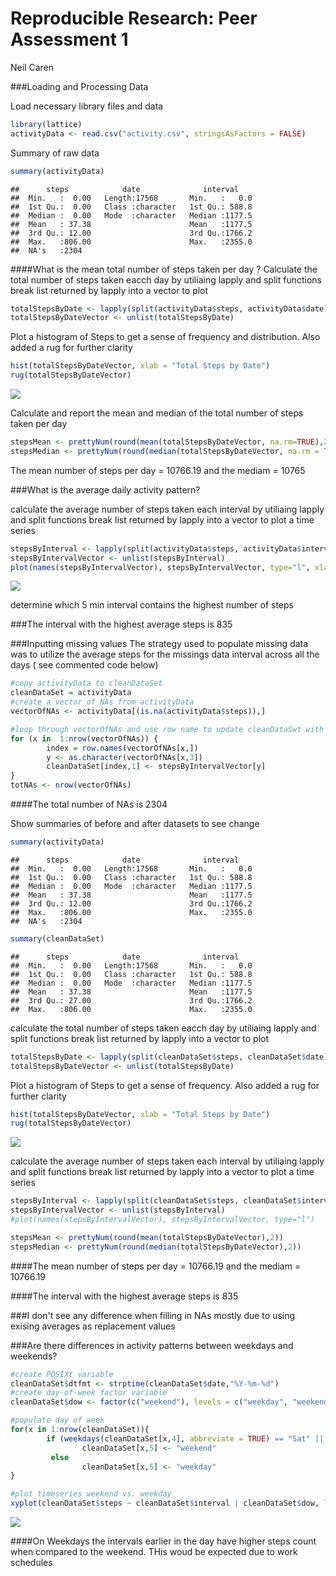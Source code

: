 # Reproducible Research: Peer Assessment 1
Neil Caren
 
###Loading and Processing Data

Load necessary library files and data

```r
library(lattice)
activityData <- read.csv("activity.csv", stringsAsFactors = FALSE)
```

Summary of raw data


```r
summary(activityData)
```

```
##      steps            date              interval     
##  Min.   :  0.00   Length:17568       Min.   :   0.0  
##  1st Qu.:  0.00   Class :character   1st Qu.: 588.8  
##  Median :  0.00   Mode  :character   Median :1177.5  
##  Mean   : 37.38                      Mean   :1177.5  
##  3rd Qu.: 12.00                      3rd Qu.:1766.2  
##  Max.   :806.00                      Max.   :2355.0  
##  NA's   :2304
```
####What is the mean total number of steps taken per day ?
Calculate the total number of steps taken eacch day by utiliaing lapply and split functions
break list returned by lapply into a vector to plot


```r
totalStepsByDate <- lapply(split(activityData$steps, activityData$date),sum)
totalStepsByDateVector <- unlist(totalStepsByDate)
```

Plot a histogram of Steps to get a sense of frequency and distribution.  Also added a rug for further clarity


```r
hist(totalStepsByDateVector, xlab = "Total Steps by Date")
rug(totalStepsByDateVector)
```

![](PA1_template_files/figure-html/unnamed-chunk-4-1.png) 

Calculate and report the mean and median of the total number of steps taken per day


```r
stepsMean <- prettyNum(round(mean(totalStepsByDateVector, na.rm=TRUE),2))
stepsMedian <- prettyNum(round(median(totalStepsByDateVector, na.rm = TRUE),2))
```

The mean number of steps per day = 10766.19 and the mediam = 10765


###What is the average daily activity pattern?

calculate the average number of steps taken each interval by utiliaing lapply and split functions
break list returned by lapply into a vector to plot a time series


```r
stepsByInterval <- lapply(split(activityData$steps, activityData$interval),mean, na.rm=TRUE)
stepsByIntervalVector <- unlist(stepsByInterval)
plot(names(stepsByIntervalVector), stepsByIntervalVector, type="l", xlab = "Interval", ylab = "Steps")
```

![](PA1_template_files/figure-html/unnamed-chunk-6-1.png) 

determine which 5 min interval contains the highest number of steps


###The interval with the highest average steps is 835


###Inputting missing values
The strategy used to populate missing data was to utilize the average steps for the missings data interval across all the days  ( see commented code below)


```r
#copy activityData to cleanDataSet
cleanDataSet = activityData
#create a vector of NAs from activityData
vectorOfNAs <- activityData[(is.na(activityData$steps)),]

#loop through vectorOfNAs and use row name to update cleanDataSwt with average steps for that interval 
for (x in  1:nrow(vectorOfNAs)) {
        index = row.names(vectorOfNAs[x,])
        y <- as.character(vectorOfNAs[x,3])
        cleanDataSet[index,1] <- stepsByIntervalVector[y]
}
totNAs <- nrow(vectorOfNAs)
```


####The total number of NAs is 2304


Show summaries of before and after datasets to see change


```r
summary(activityData)
```

```
##      steps            date              interval     
##  Min.   :  0.00   Length:17568       Min.   :   0.0  
##  1st Qu.:  0.00   Class :character   1st Qu.: 588.8  
##  Median :  0.00   Mode  :character   Median :1177.5  
##  Mean   : 37.38                      Mean   :1177.5  
##  3rd Qu.: 12.00                      3rd Qu.:1766.2  
##  Max.   :806.00                      Max.   :2355.0  
##  NA's   :2304
```

```r
summary(cleanDataSet)
```

```
##      steps            date              interval     
##  Min.   :  0.00   Length:17568       Min.   :   0.0  
##  1st Qu.:  0.00   Class :character   1st Qu.: 588.8  
##  Median :  0.00   Mode  :character   Median :1177.5  
##  Mean   : 37.38                      Mean   :1177.5  
##  3rd Qu.: 27.00                      3rd Qu.:1766.2  
##  Max.   :806.00                      Max.   :2355.0
```


calculate the total number of steps taken eacch day by utiliaing lapply and split functions
break list returned by lapply into a vector to plot


```r
totalStepsByDate <- lapply(split(cleanDataSet$steps, cleanDataSet$date),sum)
totalStepsByDateVector <- unlist(totalStepsByDate)
```

Plot a histogram of Steps to get a sense of frequency.  Also added a rug for further clarity


```r
hist(totalStepsByDateVector, xlab = "Total Steps by Date")
rug(totalStepsByDateVector)
```

![](PA1_template_files/figure-html/unnamed-chunk-10-1.png) 


calculate the average number of steps taken each interval by utiliaing lapply and split functions
break list returned by lapply into a vector to plot a time series


```r
stepsByInterval <- lapply(split(cleanDataSet$steps, cleanDataSet$interval),mean, na.rm=TRUE)
stepsByIntervalVector <- unlist(stepsByInterval)
#plot(names(stepsByIntervalVector), stepsByIntervalVector, type="l")
```




```r
stepsMean <- prettyNum(round(mean(totalStepsByDateVector),2))
stepsMedian <- prettyNum(round(median(totalStepsByDateVector),2))
```

####The mean number of steps per day = 10766.19 and the mediam = 10766.19

####The interval with the highest average steps is 835

###I  don't see any difference when filling in NAs mostly due to using exising averages as replacement values



###Are there differences in activity patterns between weekdays and weekends?


```r
#create POSIXt variable 
cleanDataSet$dtfmt <- strptime(cleanDataSet$date,"%Y-%m-%d")
#create day-of-week factor variable
cleanDataSet$dow <- factor(c("weekend"), levels = c("weekday", "weekend"))

#populate day of week 
for(x in 1:nrow(cleanDataSet)){
        if (weekdays(cleanDataSet[x,4], abbreviate = TRUE) == "Sat" || weekdays(cleanDataSet[x,4],abbreviate = TRUE) == "Sun")
                cleanDataSet[x,5] <- "weekend"
         else
                cleanDataSet[x,5] <- "weekday"
}

#plot timeseries weekend vs. weekday
xyplot(cleanDataSet$steps ~ cleanDataSet$interval | cleanDataSet$dow, layout = c( 1, 2), type = c("l", "l"), xlab = "Interval", ylab = "Steps")
```

![](PA1_template_files/figure-html/unnamed-chunk-13-1.png) 

####On Weekdays the intervals earlier in the day have higher steps count when compared to the weekend.  THis woud be expected due to work schedules
